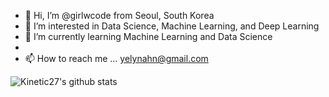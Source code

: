 - 👋 Hi, I’m @girlwcode from Seoul, South Korea
- 👀 I’m interested in Data Science, Machine Learning, and Deep Learning
- 🌱 I’m currently learning Machine Learning and Data Science
- 
- 📫 How to reach me ... yelynahn@gmail.com

![Kinetic27's github stats](https://github-readme-stats.vercel.app/api?username=Kinetic27&show_icons=true)


<!---
girlwcode/girlwcode is a ✨ special ✨ repository because its `README.md` (this file) appears on your GitHub profile.
You can click the Preview link to take a look at your changes.
--->
